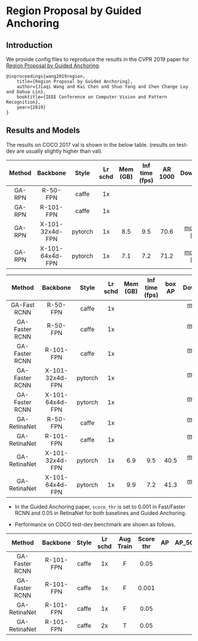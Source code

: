 # Region Proposal by Guided Anchoring

## Introduction

We provide config files to reproduce the results in the CVPR 2019 paper for [Region Proposal by Guided Anchoring](https://arxiv.org/abs/1901.03278).

```
@inproceedings{wang2019region,
    title={Region Proposal by Guided Anchoring},
    author={Jiaqi Wang and Kai Chen and Shuo Yang and Chen Change Loy and Dahua Lin},
    booktitle={IEEE Conference on Computer Vision and Pattern Recognition},
    year={2019}
}
```

## Results and Models

The results on COCO 2017 val is shown in the below table. (results on test-dev are usually slightly higher than val).

| Method |    Backbone     |  Style  | Lr schd | Mem (GB) | Inf time (fps) | AR 1000 | Download |
|:------:|:---------------:|:-------:|:-------:|:--------:|:--------------:|:-------:|:----------------------------------------------------------------------------------------------------------------------------------------------:|
| GA-RPN |    R-50-FPN     |  caffe  |   1x    |          |                |         |    |
| GA-RPN |    R-101-FPN    |  caffe  |   1x    |          |                |         |    |
| GA-RPN | X-101-32x4d-FPN | pytorch |   1x    | 8.5      | 9.5            | 70.6    | [model](https://open-mmlab.s3.ap-northeast-2.amazonaws.com/mmdetection/v2.0/guided_anchoring/ga_rpn_x101_32x4d_fpn_1x_coco/ga_rpn_x101_32x4d_fpn_1x_coco_20200220-c28d1b18.pth) &#124; [log](https://open-mmlab.s3.ap-northeast-2.amazonaws.com/mmdetection/v2.0/guided_anchoring/ga_rpn_x101_32x4d_fpn_1x_coco/ga_rpn_x101_32x4d_fpn_1x_coco_20200220_221326.log.json) |
| GA-RPN | X-101-64x4d-FPN | pytorch |   1x    | 7.1      | 7.2            | 71.2    | [model](https://open-mmlab.s3.ap-northeast-2.amazonaws.com/mmdetection/v2.0/guided_anchoring/ga_rpn_x101_64x4d_fpn_1x_coco/ga_rpn_x101_64x4d_fpn_1x_coco_20200225-3c6e1aa2.pth) &#124; [log](https://open-mmlab.s3.ap-northeast-2.amazonaws.com/mmdetection/v2.0/guided_anchoring/ga_rpn_x101_64x4d_fpn_1x_coco/ga_rpn_x101_64x4d_fpn_1x_coco_20200225_152704.log.json) |


|     Method     |    Backbone     |  Style  | Lr schd | Mem (GB) | Inf time (fps) | box AP | Download |
|:--------------:|:---------------:|:-------:|:-------:|:--------:|:--------------:|:------:|:------------:|
|  GA-Fast RCNN  |    R-50-FPN     |  caffe  |   1x    |          |                |        | [model]() &#124; [log]() |
| GA-Faster RCNN |    R-50-FPN     |  caffe  |   1x    |          |                |        | [model]() &#124; [log]() |
| GA-Faster RCNN |    R-101-FPN    |  caffe  |   1x    |          |                |        | [model]() &#124; [log]() |
| GA-Faster RCNN | X-101-32x4d-FPN | pytorch |   1x    |          |                |        | [model]() &#124; [log]() |
| GA-Faster RCNN | X-101-64x4d-FPN | pytorch |   1x    |          |                |        | [model]() &#124; [log]() |
|  GA-RetinaNet  | R-50-FPN        |  caffe  |   1x    |          |                |        | [model]() &#124; [log]() |
|  GA-RetinaNet  | R-101-FPN       |  caffe  |   1x    |          |                |        | [model]() &#124; [log]() |
|  GA-RetinaNet  | X-101-32x4d-FPN | pytorch |   1x    |   6.9    |      9.5       |  40.5  | [model](https://open-mmlab.s3.ap-northeast-2.amazonaws.com/mmdetection/v2.0/guided_anchoring/ga_retinanet_x101_32x4d_fpn_1x_coco/ga_retinanet_x101_32x4d_fpn_1x_coco_20200219-40c56caa.pth) &#124; [log](https://open-mmlab.s3.ap-northeast-2.amazonaws.com/mmdetection/v2.0/guided_anchoring/ga_retinanet_x101_32x4d_fpn_1x_coco/ga_retinanet_x101_32x4d_fpn_1x_coco_20200219_223025.log.json) |
|  GA-RetinaNet  | X-101-64x4d-FPN | pytorch |   1x    |   9.9    |      7.2       |  41.3  | [model](https://open-mmlab.s3.ap-northeast-2.amazonaws.com/mmdetection/v2.0/guided_anchoring/ga_retinanet_x101_64x4d_fpn_1x_coco/ga_retinanet_x101_64x4d_fpn_1x_coco_20200226-ef9f7f1f.pth) &#124; [log](https://open-mmlab.s3.ap-northeast-2.amazonaws.com/mmdetection/v2.0/guided_anchoring/ga_retinanet_x101_64x4d_fpn_1x_coco/ga_retinanet_x101_64x4d_fpn_1x_coco_20200226_221123.log.json) |



- In the Guided Anchoring paper, `score_thr` is set to 0.001 in Fast/Faster RCNN and 0.05 in RetinaNet for both baselines and Guided Anchoring.

- Performance on COCO test-dev benchmark are shown as follows.


|     Method     | Backbone  | Style | Lr schd | Aug Train | Score thr |  AP  | AP_50 | AP_75 | AP_small | AP_medium | AP_large | Download |
|:--------------:|:---------:|:-----:|:-------:|:---------:|:---------:|:----:|:-----:|:-----:|:--------:|:---------:|:--------:|:--------:|
| GA-Faster RCNN | R-101-FPN | caffe |   1x    |     F     |   0.05    |      |       |       |          |           |          |  |
| GA-Faster RCNN | R-101-FPN | caffe |   1x    |     F     |   0.001   |      |       |       |          |           |          |  |
|  GA-RetinaNet  | R-101-FPN | caffe |   1x    |     F     |   0.05    |      |       |       |          |           |          |  |
|  GA-RetinaNet  | R-101-FPN | caffe |   2x    |     T     |   0.05    |      |       |       |          |           |          |  |

